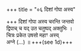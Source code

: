 +++
title = "०६ दिशां गोपा अस्य"

+++
दिशां गोपा अस्य चरन्ति जन्तवो  
द्विपाच् च यद् उत चतुष्पद् अक्तुभिः ।  
चित्रः प्रकेत उषसो महाꣳ अस्य्  
अग्ने (…) ॥ +++(see 1d)+++